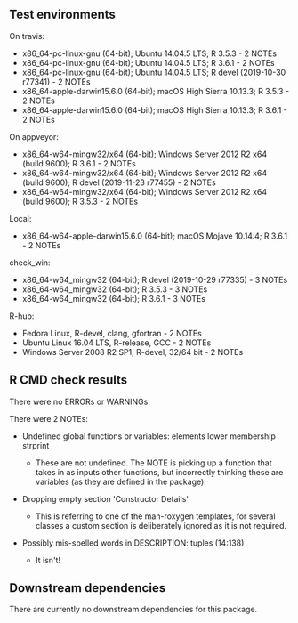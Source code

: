 ## Test environments
On travis:
* x86_64-pc-linux-gnu (64-bit); Ubuntu 14.04.5 LTS;  R 3.5.3 - 2 NOTEs
* x86_64-pc-linux-gnu (64-bit); Ubuntu 14.04.5 LTS;  R 3.6.1 - 2 NOTEs
* x86_64-pc-linux-gnu (64-bit); Ubuntu 14.04.5 LTS;  R devel (2019-10-30 r77341) - 2 NOTEs
*  x86_64-apple-darwin15.6.0 (64-bit); macOS High Sierra 10.13.3; R 3.5.3 - 2 NOTEs
*  x86_64-apple-darwin15.6.0 (64-bit); macOS High Sierra 10.13.3; R 3.6.1 - 2 NOTEs

On appveyor:
* x86_64-w64-mingw32/x64 (64-bit); Windows Server 2012 R2 x64 (build 9600); R 3.6.1 - 2 NOTEs
* x86_64-w64-mingw32/x64 (64-bit); Windows Server 2012 R2 x64 (build 9600); R devel (2019-11-23 r77455) - 2 NOTEs
* x86_64-w64-mingw32/x64 (64-bit); Windows Server 2012 R2 x64 (build 9600); R 3.5.3 - 2 NOTEs

Local:
 * x86_64-w64-apple-darwin15.6.0 (64-bit); macOS Mojave 10.14.4; R 3.6.1 - 2 NOTEs

check_win:
  * x86_64-w64_mingw32 (64-bit); R devel (2019-10-29 r77335) - 3 NOTEs
  * x86_64-w64_mingw32 (64-bit); R 3.5.3 - 3 NOTEs
  * x86_64-w64_mingw32 (64-bit); R 3.6.1 - 3 NOTEs

R-hub:
 * Fedora Linux, R-devel, clang, gfortran - 2 NOTEs
 * Ubuntu Linux 16.04 LTS, R-release, GCC - 2 NOTEs
 * Windows Server 2008 R2 SP1, R-devel, 32/64 bit - 2 NOTEs

## R CMD check results
There were no ERRORs or WARNINGs.

There were 2 NOTEs:

* Undefined global functions or variables: elements lower membership strprint
  * These are not undefined. The NOTE is picking up a function that takes in as inputs other functions, but incorrectly thinking these are variables (as they are defined in the package).
   
* Dropping empty section 'Constructor Details'
  * This is referring to one of the man-roxygen templates, for several classes a custom section is deliberately ignored as it is not required.
   
* Possibly mis-spelled words in DESCRIPTION: tuples (14:138)
  * It isn't! 
   
## Downstream dependencies
There are currently no downstream dependencies for this package.
